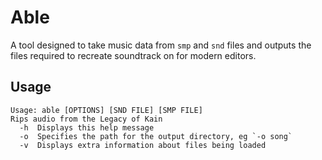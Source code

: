 # Able

A tool designed to take music data from `smp` and `snd` files and outputs the files required to recreate soundtrack on for modern editors.

## Usage

```
Usage: able [OPTIONS] [SND FILE] [SMP FILE]
Rips audio from the Legacy of Kain
  -h  Displays this help message
  -o  Specifies the path for the output directory, eg `-o song`
  -v  Displays extra information about files being loaded
```

